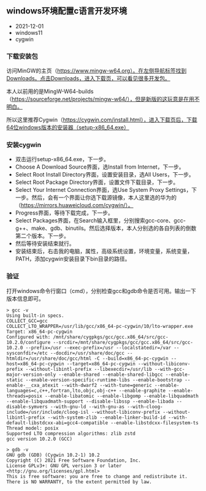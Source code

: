 ## windows环境配置c语言开发环境

- 2021-12-01
- windows11
- cygwin

### 下载安装包

访问MinGW的主页（https://www.mingw-w64.org）。在左侧导航标签找到Downloads。点击Downloads，进入下载页，可以看见很多开发包。

本人以前用的是MingW-W64-builds（https://sourceforge.net/projects/mingw-w64/），但是新版的这玩意是在用不明白。

所以这里推荐Cygwin（https://cygwin.com/install.html），进入下载页后，下载64位windows版本的安装器（setup-x86_64.exe）

### 安装cygwin

- 双击运行setup-x86_64.exe，下一步。
- Choose A Download Source界面，选Install from Internet，下一步。
- Select Root Install Directory界面，设置安装目录，选All Users，下一步。
- Select Root Package Directory界面，设置文件下载目录，下一步。
- Select Your Internet Connection界面，选Use System Proxy Settings，下一步。然后，会有一个界面让你选下载源镜像，本人这里选的华为的（https://mirrors.huaweicloud.com/cygwin/）。
- Progress界面，等待下载完成，下一步。
- Select Packages界面，在Search输入框里，分别搜索gcc-core、gcc-g++、make、gdb、binutils。然后选择版本，本人分别选的各自列表的倒数第二个版本。下一步。
- 然后等待安装结束就行。
- 安装结束后，右击我的电脑，属性，高级系统设置，环境变量，系统变量，PATH，添加cygwin安装目录下bin目录的路径。

### 验证

打开windows命令行窗口（cmd），分别检查gcc和gdb命令是否可用。输出一下版本信息即可。

```
> gcc -v
Using built-in specs.
COLLECT_GCC=gcc
COLLECT_LTO_WRAPPER=/usr/lib/gcc/x86_64-pc-cygwin/10/lto-wrapper.exe
Target: x86_64-pc-cygwin
Configured with: /mnt/share/cygpkgs/gcc/gcc.x86_64/src/gcc-10.2.0/configure --srcdir=/mnt/share/cygpkgs/gcc/gcc.x86_64/src/gcc-10.2.0 --prefix=/usr --exec-prefix=/usr --localstatedir=/var --sysconfdir=/etc --docdir=/usr/share/doc/gcc --htmldir=/usr/share/doc/gcc/html -C --build=x86_64-pc-cygwin --host=x86_64-pc-cygwin --target=x86_64-pc-cygwin --without-libiconv-prefix --without-libintl-prefix --libexecdir=/usr/lib --with-gcc-major-version-only --enable-shared --enable-shared-libgcc --enable-static --enable-version-specific-runtime-libs --enable-bootstrap --enable-__cxa_atexit --with-dwarf2 --with-tune=generic --enable-languages=c,c++,fortran,lto,objc,obj-c++ --enable-graphite --enable-threads=posix --enable-libatomic --enable-libgomp --enable-libquadmath --enable-libquadmath-support --disable-libssp --enable-libada --disable-symvers --with-gnu-ld --with-gnu-as --with-cloog-include=/usr/include/cloog-isl --without-libiconv-prefix --without-libintl-prefix --with-system-zlib --enable-linker-build-id --with-default-libstdcxx-abi=gcc4-compatible --enable-libstdcxx-filesystem-ts
Thread model: posix
Supported LTO compression algorithms: zlib zstd
gcc version 10.2.0 (GCC)
```

```
> gdb -v
GNU gdb (GDB) (Cygwin 10.2-1) 10.2
Copyright (C) 2021 Free Software Foundation, Inc.
License GPLv3+: GNU GPL version 3 or later <http://gnu.org/licenses/gpl.html>
This is free software: you are free to change and redistribute it.
There is NO WARRANTY, to the extent permitted by law.
```